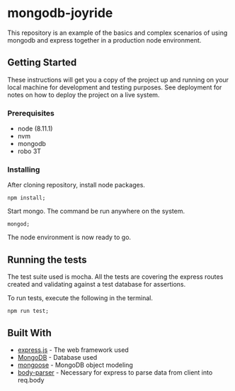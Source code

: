# mongodb-joyride

This repository is an example of the basics and complex scenarios of using mongodb and express together in a production node environment.

## Getting Started

These instructions will get you a copy of the project up and running on your local machine for development and testing purposes. See deployment for notes on how to deploy the project on a live system.

### Prerequisites

- node (8.11.1)
- nvm
- mongodb
- robo 3T

### Installing

After cloning repository, install node packages.

```
npm install;
```

Start mongo. The command be run anywhere on the system.

```
mongod;
```

The node environment is now ready to go.

## Running the tests

The test suite used is mocha. All the tests are covering the express routes created and validating against a test database for assertions.

To run tests, execute the following in the terminal.

```
npm run test;
```

## Built With

- [express.js](https://expressjs.com/) - The web framework used
- [MongoDB](https://www.mongodb.com/) - Database used
- [mongoose](https://mongoosejs.com/) - MongoDB object modeling
- [body-parser](https://www.npmjs.com/package/body-parser) - Necessary for express to parse data from client into req.body
